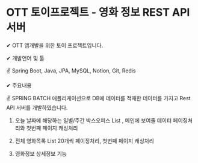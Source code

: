 # OTT 토이프로젝트 - 영화 정보 REST API 서버


✔ OTT 앱개발을 위한 토이 프로젝트입니다.

✔ 개발언어 및 툴

✌ Spring Boot, Java, JPA, MySQL, Notion, Git, Redis

✔ 주요내용

✌ SPRING BATCH 애플리케이션으로 DB에 데이터를 적재한 데이터를 가지고 Rest API 서버를 개발하였습니다.

1. 오늘 날짜에 해당하는 일별/주간 박스오피스 List , 메인에 보여줄 데이터 페이징처리와 첫번째 페이지 캐싱처리

2. 전체 영화목록 List 20개씩 페이징처리, 첫번째 페이지 캐싱처리

3. 영화정보 상세정보 기능

